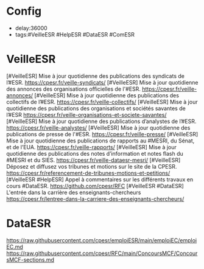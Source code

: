 # Config
- delay:36000
- tags:#VeilleESR #HelpESR #DataESR #ComESR

# VeilleESR
[#VeilleESR] Mise à jour quotidienne des publications des syndicats de l’#ESR. https://cpesr.fr/veille-syndicats/
[#VeilleESR] Mise à jour quotidienne des annonces des organisations officielles de l'#ESR. https://cpesr.fr/veille-annonces/
[#VeilleESR] Mise à jour quotidienne des publications des collectifs de l’#ESR. https://cpesr.fr/veille-collectifs/
[#VeilleESR] Mise à jour quotidienne des publications des organisations et sociétés savantes de l’#ESR https://cpesr.fr/veille-organisations-et-societe-savantes/
[#VeilleESR] Mise à jour quotidienne des publications d’analystes de l’#ESR. https://cpesr.fr/veille-analystes/
[#VeilleESR] Mise à jour quotidienne des publications de presse de l'#ESR. https://cpesr.fr/veille-presse/
[#VeilleESR] Mise à jour quotidienne des publications de rapports au #MESRI, du Sénat, et de l’EUA. https://cpesr.fr/veille-rapports/
[#VeilleESR] Mise à jour quotidienne des publications des notes d’information et notes flash du #MESRI et du SIES. https://cpesr.fr/veille-dataesr-mesri/
[#VeilleESR] Déposez et diffusez vos tribunes et motions sur le site de la CPESR. https://cpesr.fr/referencement-de-tribunes-motions-et-petitions/
[#VeilleESR #HelpESR] Appel à commentaires sur les différents travaux en cours #DataESR. https://github.com/cpesr/RFC
[#VeilleESR #DataESR] L'entrée dans la carrière des enseignants-chercheurs https://cpesr.fr/lentree-dans-la-carriere-des-enseignants-chercheurs/

# DataESR
https://raw.githubusercontent.com/cpesr/emploiESR/main/emploiEC/emploiEC.md
https://raw.githubusercontent.com/cpesr/RFC/main/ConcoursMCF/ConcoursMCF-sections.md
